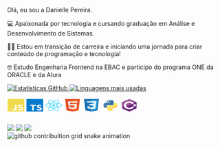 Olá, eu sou a Danielle Pereira.

💻 Apaixonada por tecnologia e cursando graduação em Análise e Desenvolvimento de Sistemas.

👩‍💻 Estou em transição de carreira e iniciando uma jornada para criar conteúdo de programação e tecnologia! 

🤓 Estudo Engenharia Frontend na EBAC e participo do programa ONE da ORACLE e da Alura 

<div>
  <a href="https://github.com/DaniellePereiraRJ" target="_blank">
    <img height="180em" src="https://github-readme-stats.vercel.app/api?username=DaniellePereiraRJ&show_icons=true&theme=dark&include_all_commits=true&count_private=true" alt="Estatísticas GitHub"/>
  </a>

  <a href="https://github.com/DaniellePereiraRJ" target="_blank">
    <img height="180em" src="https://github-readme-stats.vercel.app/api/top-langs/?username=DaniellePereiraRJ&layout=compact&langs_count=16&theme=dark" alt="Linguagens mais usadas"/>
  </a>
</div>

<div style="display: inline_block"><br>
  <img align="center" alt="Rafa-Js" height="30" width="40" src="https://raw.githubusercontent.com/devicons/devicon/master/icons/javascript/javascript-plain.svg">
  <img align="center" alt="Rafa-Ts" height="30" width="40" src="https://raw.githubusercontent.com/devicons/devicon/master/icons/typescript/typescript-plain.svg">
  <img align="center" alt="Rafa-React" height="30" width="40" src="https://raw.githubusercontent.com/devicons/devicon/master/icons/react/react-original.svg">
  <img align="center" alt="Rafa-HTML" height="30" width="40" src="https://raw.githubusercontent.com/devicons/devicon/master/icons/html5/html5-original.svg">
  <img align="center" alt="Rafa-CSS" height="30" width="40" src="https://raw.githubusercontent.com/devicons/devicon/master/icons/css3/css3-original.svg">
  <img align="center" alt="Rafa-Python" height="30" width="40" src="https://raw.githubusercontent.com/devicons/devicon/master/icons/python/python-original.svg">
  <img align="center" alt="Rafa-Csharp" height="30" width="40" src="https://raw.githubusercontent.com/devicons/devicon/master/icons/csharp/csharp-original.svg">
</div>

  ##
 
<div> 
  <a href="https://instagram.com/daniellesilveira1986" target="_blank"><img src="https://img.shields.io/badge/-Instagram-%23E4405F?style=for-the-badge&logo=instagram&logoColor=white" target="_blank"></a>
  <a href = "mailto:danibaprj86@gmail.com"><img src="https://img.shields.io/badge/-Gmail-%23333?style=for-the-badge&logo=gmail&logoColor=white" target="_blank"></a>
  <a href="https://www.linkedin.com/in/danielle-baptista-da-silveira-hernandez-pereira-50812835" target="_blank"><img src="https://img.shields.io/badge/-LinkedIn-%230077B5?style=for-the-badge&logo=linkedin&logoColor=white" target="_blank"></a> 
  </div>

<picture>
  <source media="(prefers-color-scheme: dark)" srcset="https://raw.githubusercontent.com/DaniellePereiraRJ/output/github-contribuition-grid-snake-dark.svg">
  <source media="(prefers-color-scheme: light)" srcset="https://raw.githubusercontent.com/DaniellePereiraRJ/output/github-contribuition-grid-snake.svg">
  <img alt="github contribuition grid snake animation" src="https://raw.githubusercontent.com/DaniellePereiraRJ/DaniellePereiraRJ/output/github-contribuition-gri.snake.svg">
<picture>
  
  

